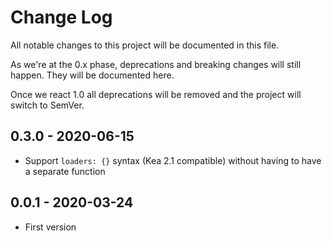 # Change Log
All notable changes to this project will be documented in this file.

As we're at the 0.x phase, deprecations and breaking changes will still happen. They will be documented here.

Once we react 1.0 all deprecations will be removed and the project will switch to SemVer.

## 0.3.0 - 2020-06-15
- Support `loaders: {}` syntax (Kea 2.1 compatible) without having to have a separate function

## 0.0.1 - 2020-03-24
- First version
